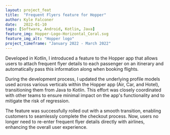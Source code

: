 ```yaml
---
layout: project_feat
title:  "Frequent Flyers feature for Hopper"
author: Kyle Falconer
date:   2022-01-10
tags: [Software, Android, Kotlin, Java]
feature_img: Hopper-Logo-Horizontal_Coral.svg
feature_img_alt: "Hopper logo"
project_timeframe: "January 2022 - March 2022"
---
```


Developed in Kotlin, I introduced a feature to the Hopper app that allows users to attach frequent flyer details to each passenger on an itinerary and automatically pass this information along when booking flights.

During the development process, I updated the underlying profile models used across various verticals within the Hopper app (Air, Car, and Hotel), transitioning them from Java to Kotlin. This effort was closely coordinated with other teams to ensure minimal impact on the app's functionality and to mitigate the risk of regression.

The feature was successfully rolled out with a smooth transition, enabling customers to seamlessly complete the checkout process. Now, users no longer need to re-enter frequent flyer details directly with airlines, enhancing the overall user experience.
